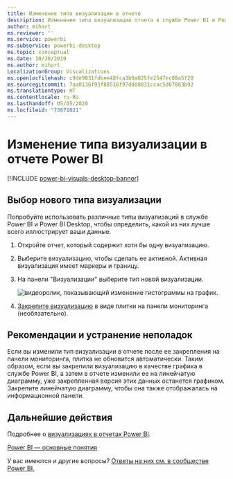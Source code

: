 ```yaml
---
title: Изменение типа визуализации в отчете
description: Изменение типа визуализации отчета в службе Power BI и Power BI Desktop
author: mihart
ms.reviewer: ''
ms.service: powerbi
ms.subservice: powerbi-desktop
ms.topic: conceptual
ms.date: 10/28/2019
ms.author: mihart
LocalizationGroup: Visualizations
ms.openlocfilehash: c9de9031fdbee48fca3b9a025fe2547ec08a5f20
ms.sourcegitcommit: 7aa0136f93f88516f97ddd8031ccac5d07863b92
ms.translationtype: HT
ms.contentlocale: ru-RU
ms.lasthandoff: 05/05/2020
ms.locfileid: "73871021"
---
```

# <a name="change-the-type-of-visualization-in-a-power-bi-report"></a>Изменение типа визуализации в отчете Power BI

[!INCLUDE [power-bi-visuals-desktop-banner](../includes/power-bi-visuals-desktop-banner.md)]

## <a name="select-a-new-visualization-type"></a>Выбор нового типа визуализации

Попробуйте использовать различные типы визуализаций в службе Power BI и Power BI Desktop, чтобы определить, какой из них лучше всего иллюстрирует ваши данные. 

1. Откройте отчет, который содержит хотя бы одну визуализацию.   
2. Выберите визуализацию, чтобы сделать ее активной. Активная визуализация имеет маркеры и границу.    
3. На панели "Визуализации" выберите тип новой визуализации. 
   
   ![видеоролик, показывающий изменение гистограммы на график](media/power-bi-report-change-visualization-type/change-viz/change-viz.gif).
4. [Закрепите визуализацию](../service-dashboard-pin-tile-from-report.md) в виде плитки на панели мониторинга (необязательно). 

## <a name="considerations-and-troubleshooting"></a>Рекомендации и устранение неполадок
Если вы изменили тип визуализации в отчете после ее закрепления на панели мониторинга, плитка не обновится автоматически. Таким образом, если вы закрепили визуализацию в качестве графика в службе Power BI, а затем в отчете изменили ее на линейчатую диаграмму, уже закрепленная версия этих данных останется графиком. Закрепите линейчатую диаграмму, чтобы она также отображалась на информационной панели.

## <a name="next-steps"></a>Дальнейшие действия
Подробнее о [визуализациях в отчетах Power BI](power-bi-report-visualizations.md).

[Power BI — основные понятия](../consumer/end-user-basic-concepts.md)

У вас имеются и другие вопросы? [Ответы на них см. в сообществе Power BI.](https://community.powerbi.com/)

